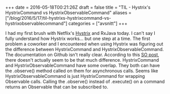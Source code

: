 +++
date = 2016-05-18T00:21:26Z
draft = false
title = "TIL - Hystrix's HystrixCommand vs HystrixObservableCommand"
aliases = ["/blog/2016/5/17/til-hystrixs-hystrixcommand-vs-hystrixobservablecommand"]
categories = ["avsnitt"]
+++

I had my first brush with Netflix's [Hystrix](https://github.com/Netflix/Hystrix)&nbsp;and RxJava today. I can't say I fully understand how Hystrix works... but one step at a time.
The first problem a coworker and I encountered when using Hystrix was figuring out the difference between HystrixCommand and HystrixObservableCommand. The documentation on Github isn't really clear. According to this [SO post](http://stackoverflow.com/questions/35569560/difference-between-hystrixcommand-and-hystrixobservablecommand), there doesn't actually seem to be that much difference. HystrixCommand and HystrixObservableCommand have some overlap. They both can have the .observe() method called on them for asynchronous calls.
Seems like HystrixObservableCommand is just HystrixCommand for wrapping Observable calls. Calling the .observe() instead of .execute() on a command returns an Observable that can be subscribed to.

